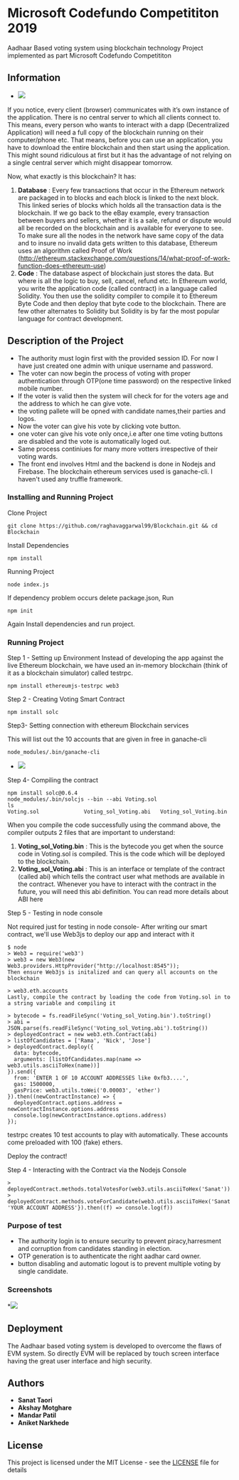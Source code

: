 # Microsoft Codefundo Competititon 2019
Aadhaar Based voting system using blockchain technology
Project implemented as part Microsoft Codefundo Competititon

## Information
* ![](https://github.com/raghavaggarwal99/Blockchain/screenshot/img1.PNG)

If you notice, every client (browser) communicates with it’s own instance of the application. There is no central server to which all clients connect to. This means, every person who wants to interact with a dapp (Decentralized Application) will need a full copy of the blockchain running on their computer/phone etc. That means, before you can use an application, you have to download the entire blockchain and then start using the application. This might sound ridiculous at first but it has the advantage of not relying on a single central server which might disappear tomorrow.

Now, what exactly is this blockchain? It has:
1. **Database** : Every few transactions that occur in the Ethereum network are packaged in to blocks and each block is linked to the next block. This linked series of blocks which holds all the transaction data is the blockchain. If we go back to the eBay example, every transaction between buyers and sellers, whether it is a sale, refund or dispute would all be recorded on the blockchain and is available for everyone to see. To make sure all the nodes in the network have same copy of the data and to insure no invalid data gets written to this database, Ethereum uses an algorithm called Proof of Work (http://ethereum.stackexchange.com/questions/14/what-proof-of-work-function-does-ethereum-use)
2. **Code** : The database aspect of blockchain just stores the data. But where is all the logic to buy, sell, cancel, refund etc. In Ethereum world, you write the application code (called contract) in a language called Solidity. You then use the solidity compiler to compile it to Ethereum Byte Code and then deploy that byte code to the blockchain. There are few other alternates to Solidity but Solidity is by far the most popular language for contract development.


## Description of the Project

* The authority must login first with the provided session ID. For now I have just created one admin with unique username and password.
* The voter can now begin the process of voting with proper authentication through OTP(one time password) on the respective linked mobile number.
* If the voter is valid then the system will check for for the voters age and the address to which he can give vote.
* the voting pallete will be opned with  candidate names,their parties and logos.
* Now the voter can give his vote by clicking vote button.
* one voter can give his vote only once,i.e after one time voting buttons are disabled and the vote is automatically loged out.
* Same process continiues for many more votters irrespective of their voting wards.
* The front end involves Html and the backend is done in Nodejs and Firebase. The blockchain ethereum services used is ganache-cli. I haven't used any truffle framework.

### Installing and Running Project

Clone Project
```
git clone https://github.com/raghavaggarwal99/Blockchain.git && cd Blockchain
```
Install Dependencies
```
npm install
```
Running Project
```
node index.js
```
If dependency problem occurs delete package.json, Run
```
npm init
```
Again Install dependencies and run project.


### Running Project
Step 1 - Setting up Environment
Instead of developing the app against the live Ethereum blockchain, we have used an in-memory blockchain (think of it as a blockchain simulator) called testrpc.

```
npm install ethereumjs-testrpc web3
```

Step 2 - Creating Voting Smart Contract

```
npm install solc
```
Step3- Setting connection with ethereum Blockchain services

This will list out the 10 accounts that are given in free in ganache-cli
```
node_modules/.bin/ganache-cli
```
* ![](https://github.com/raghavaggarwal99/Blockchain/screenshot/img1.PNG)

Step 4- Compiling the contract

```
npm install solc@0.6.4
node_modules/.bin/solcjs --bin --abi Voting.sol
ls
Voting.sol              Voting_sol_Voting.abi   Voting_sol_Voting.bin

```
When you compile the code successfully using the command above, the compiler outputs 2 files that are important to understand:
1. **Voting_sol_Voting.bin** : This is the bytecode you get when the source code in Voting.sol is compiled. This is the code which will be deployed to the blockchain.
2. **Voting_sol_Voting.abi** : This is an interface or template of the contract (called abi) which tells the contract user what methods are available in the contract. Whenever you have to interact with the contract in the future, you will need this abi definition. You can read more details about ABI here

Step 5 - Testing in node console

Not required just for testing in node console-
After writing our smart contract, we'll use Web3js to deploy our app and interact with it
```
$ node
> Web3 = require('web3')
> web3 = new Web3(new Web3.providers.HttpProvider("http://localhost:8545"));
Then ensure Web3js is initalized and can query all accounts on the blockchain

> web3.eth.accounts
Lastly, compile the contract by loading the code from Voting.sol in to a string variable and compiling it

> bytecode = fs.readFileSync('Voting_sol_Voting.bin').toString()
> abi = JSON.parse(fs.readFileSync('Voting_sol_Voting.abi').toString())
> deployedContract = new web3.eth.Contract(abi)
> listOfCandidates = ['Rama', 'Nick', 'Jose']
> deployedContract.deploy({
  data: bytecode,
  arguments: [listOfCandidates.map(name => web3.utils.asciiToHex(name))]
}).send({
  from: 'ENTER 1 OF 10 ACCOUNT ADDRESSES like 0xfb3....',
  gas: 1500000,
  gasPrice: web3.utils.toWei('0.00003', 'ether')
}).then((newContractInstance) => {
  deployedContract.options.address = newContractInstance.options.address
  console.log(newContractInstance.options.address)
});

```
testrpc creates 10 test accounts to play with automatically. These accounts come preloaded with 100 (fake) ethers.

Deploy the contract!


Step 4 - Interacting with the Contract via the Nodejs Console

```
> deployedContract.methods.totalVotesFor(web3.utils.asciiToHex('Sanat')).call(console.log)
> deployedContract.methods.voteForCandidate(web3.utils.asciiToHex('Sanat')).send({from: 'YOUR ACCOUNT ADDRESS'}).then((f) => console.log(f))
```

### Purpose of test

 * The authority login is to ensure security to prevent piracy,harresment and corruption from candidates standing in election.
 * OTP generation is to authenticate the right aadhar card owner.
 * button disabling and automatic logout is to prevent multiple voting by single candidate. 

### Screenshots
*![](https://github.com/raghavaggarwal99/Blockchain/screenshot/img1.PNG)

## Deployment

The Aadhaar based voting system is developed to overcome the flaws of EVM system. So directly EVM will be replaced by touch screen interface having the great
user interface and high security.

## Authors

* **Sanat Taori**
* **Akshay Motghare**
* **Mandar Patil** 
* **Aniket Narkhede**

## License

This project is licensed under the MIT License - see the [LICENSE](LICENSE) file for details
